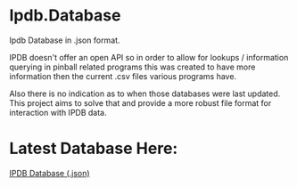 # Ipdb.Database
Ipdb Database in .json format.

IPDB doesn't offer an open API so in order to allow for lookups / information querying in pinball 
related programs this was created to have more information then the current .csv files various programs have.

Also there is no indication as to when those databases were last updated. This project aims to solve that and provide a more robust file format for interaction with IPDB data.

# Latest Database Here:

[IPDB Database (.json)](https://raw.githubusercontent.com/xantari/Ipdb.Database/master/Ipdb.Database/Database/ipdbdatabase.json)